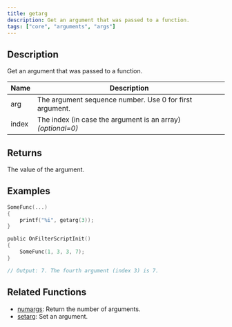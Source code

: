 ```yaml
---
title: getarg
description: Get an argument that was passed to a function.
tags: ["core", "arguments", "args"]
---
```


<LowercaseNote />

## Description

Get an argument that was passed to a function.

| Name  | Description                                                 |
| ----- | ----------------------------------------------------------- |
| arg   | The argument sequence number. Use 0 for first argument.     |
| index | The index (in case the argument is an array) *(optional=0)* |

## Returns

The value of the argument.

## Examples

```c
SomeFunc(...)
{
    printf("%i", getarg(3));
}

public OnFilterScriptInit()
{
    SomeFunc(1, 3, 3, 7);
}

// Output: 7. The fourth argument (index 3) is 7.
```

## Related Functions

- [numargs](numargs): Return the number of arguments.
- [setarg](setarg): Set an argument.
